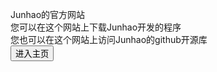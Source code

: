 Junhao的官方网站<br>
您可以在这个网站上下载Junhao开发的程序<br>
您也可以在这个网站上访问Junhao的github开源库<br>
<a><button style="button{border-width: 0;border-radius: 3px;}button:hover{background-color: beige;}">进入主页</button></a>
